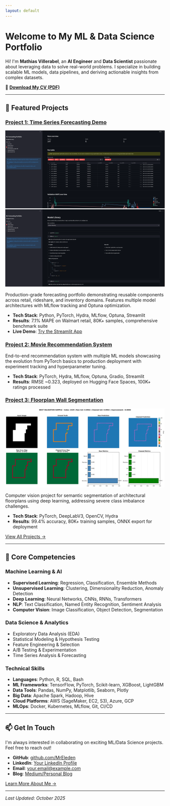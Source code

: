 ```yaml
---
layout: default
---
```


# Welcome to My ML & Data Science Portfolio

Hi! I'm **Mathias Villerabel**, an **AI Engineer** and **Data Scientist** passionate about leveraging data to solve real-world problems. I specialize in building scalable ML models, data pipelines, and deriving actionable insights from complex datasets.

📄 **[Download My CV (PDF)](./assets/pdf/cv_villerabel_mathias_2025_eng.pdf)**

---

## 🚀 Featured Projects

### [Project 1: Time Series Forecasting Demo](./projects.html#project1)

![Forecasting Dashboard](./assets/img/Screenshot%202025-10-15%20120608.png)
![Forecasting Results](./assets/img/Screenshot%202025-10-15%20120714.png)

Production-grade forecasting portfolio demonstrating reusable components across retail, rideshare, and inventory domains. Features multiple model architectures with MLflow tracking and Optuna optimization.
- **Tech Stack**: Python, PyTorch, Hydra, MLflow, Optuna, Streamlit
- **Results**: 7.1% MAPE on Walmart retail, 80K+ samples, comprehensive benchmark suite
- **Live Demo**: [Try the Streamlit App](https://forecastingdemo-jgkrsrcxen3wzvjcappbgra.streamlit.app/)

### [Project 2: Movie Recommendation System](./projects.html#project2)

End-to-end recommendation system with multiple ML models showcasing the evolution from PyTorch basics to production deployment with experiment tracking and hyperparameter tuning.
- **Tech Stack**: PyTorch, Hydra, MLflow, Optuna, Gradio, Streamlit
- **Results**: RMSE ~0.323, deployed on Hugging Face Spaces, 100K+ ratings processed

### [Project 3: Floorplan Wall Segmentation](./projects.html#project3)

![Wall Segmentation](./assets/img/best_validation_sample.png)

Computer vision project for semantic segmentation of architectural floorplans using deep learning, addressing severe class imbalance challenges.
- **Tech Stack**: PyTorch, DeepLabV3, OpenCV, Hydra
- **Results**: 99.4% accuracy, 80K+ training samples, ONNX export for deployment

[View All Projects →](./projects.html)

---

## 🎯 Core Competencies

### Machine Learning & AI
- **Supervised Learning**: Regression, Classification, Ensemble Methods
- **Unsupervised Learning**: Clustering, Dimensionality Reduction, Anomaly Detection
- **Deep Learning**: Neural Networks, CNNs, RNNs, Transformers
- **NLP**: Text Classification, Named Entity Recognition, Sentiment Analysis
- **Computer Vision**: Image Classification, Object Detection, Segmentation

### Data Science & Analytics
- Exploratory Data Analysis (EDA)
- Statistical Modeling & Hypothesis Testing
- Feature Engineering & Selection
- A/B Testing & Experimentation
- Time Series Analysis & Forecasting

### Technical Skills
- **Languages**: Python, R, SQL, Bash
- **ML Frameworks**: TensorFlow, PyTorch, Scikit-learn, XGBoost, LightGBM
- **Data Tools**: Pandas, NumPy, Matplotlib, Seaborn, Plotly
- **Big Data**: Apache Spark, Hadoop, Hive
- **Cloud Platforms**: AWS (SageMaker, EC2, S3), Azure, GCP
- **MLOps**: Docker, Kubernetes, MLflow, Git, CI/CD

---

## 📫 Get In Touch

I'm always interested in collaborating on exciting ML/Data Science projects. Feel free to reach out!

- **GitHub**: [github.com/MrEleden](https://github.com/MrEleden)
- **LinkedIn**: [Your LinkedIn Profile](#)
- **Email**: your.email@example.com
- **Blog**: [Medium/Personal Blog](#)

[Learn More About Me →](./about.html)

---

_Last Updated: October 2025_
